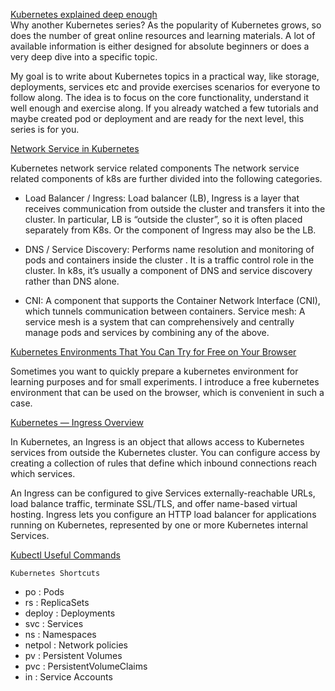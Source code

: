 [Kubernetes explained deep enough](https://itnext.io/kubernetes-explained-deep-enough-1ea2c6821501)<br>
Why another Kubernetes series?
As the popularity of Kubernetes grows, so does the number of great online resources and learning materials. A lot of available information is either designed for absolute beginners or does a very deep dive into a specific topic.<br>

My goal is to write about Kubernetes topics in a practical way, like storage, deployments, services etc and provide exercises scenarios for everyone to follow along. The idea is to focus on the core functionality, understand it well enough and exercise along. If you already watched a few tutorials and maybe created pod or deployment and are ready for the next level, this series is for you.

[Network Service in Kubernetes](https://iceburn.medium.com/network-service-in-kubernetes-a57ef808527)

Kubernetes network service related components
The network service related components of k8s are further divided into the following categories.
- Load Balancer / Ingress: Load balancer (LB), Ingress is a layer that receives communication from outside the cluster and transfers it into the cluster. In particular, LB is “outside the cluster”, so it is often placed separately from K8s. Or the component of Ingress may also be the LB.

- DNS / Service Discovery: Performs name resolution and monitoring of pods and containers inside the cluster . It is a traffic control role in the cluster. In k8s, it’s usually a component of DNS and service discovery rather than DNS alone.

- CNI: A component that supports the Container Network Interface (CNI), which tunnels communication between containers.
Service mesh: A service mesh is a system that can comprehensively and centrally manage pods and services by combining any of the above.

[Kubernetes Environments That You Can Try for Free on Your Browser](https://iceburn.medium.com/kubernetes-environments-that-you-can-try-for-free-on-your-browser-43673d5edf08)

Sometimes you want to quickly prepare a kubernetes environment for learning purposes and for small experiments. I introduce a free kubernetes environment that can be used on the browser, which is convenient in such a case.

[Kubernetes — Ingress Overview
](https://medium.com/devops-mojo/kubernetes-ingress-overview-what-is-kubernetes-ingress-introduction-to-k8s-ingress-b0f81525ffe2)

In Kubernetes, an Ingress is an object that allows access to Kubernetes services from outside the Kubernetes cluster. You can configure access by creating a collection of rules that define which inbound connections reach which services.

An Ingress can be configured to give Services externally-reachable URLs, load balance traffic, terminate SSL/TLS, and offer name-based virtual hosting. Ingress lets you configure an HTTP load balancer for applications running on Kubernetes, represented by one or more Kubernetes internal Services.


[Kubectl Useful Commands](https://iceburn.medium.com/kubectl-useful-commands-f5f47c0773f)

`Kubernetes Shortcuts`

- po : Pods
- rs : ReplicaSets
- deploy : Deployments
- svc : Services
- ns : Namespaces
- netpol : Network policies
- pv : Persistent Volumes
- pvc : PersistentVolumeClaims
- in : Service Accounts
